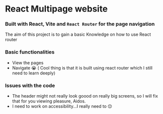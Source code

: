 # React Multipage website
### Built with React, Vite and `React Router` for the page navigation


The aim of this project is to gain a basic Knowledge on how to use React router

### Basic functionalities
- View the pages
- Navigate 😭 ( Cool thing is that it is built using react router which I still need to learn deeply)

### Issues with the code
- The header might not really look goood on really big screens, so I  will fix that for you viewing pleasure, Aidos.
- I need to work on accessibility...I really need to 😔

